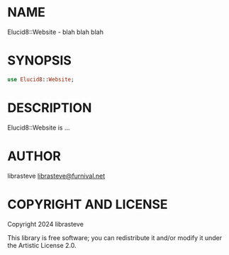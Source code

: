 NAME
====

Elucid8::Website - blah blah blah

SYNOPSIS
========

```raku
use Elucid8::Website;
```

DESCRIPTION
===========

Elucid8::Website is ...

AUTHOR
======

librasteve <librasteve@furnival.net>

COPYRIGHT AND LICENSE
=====================

Copyright 2024 librasteve

This library is free software; you can redistribute it and/or modify it under the Artistic License 2.0.

